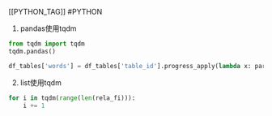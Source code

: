 [[PYTHON_TAG]] #PYTHON 

1. pandas使用tqdm

```python
from tqdm import tqdm
tqdm.pandas()

df_tables['words'] = df_tables['table_id'].progress_apply(lambda x: parse.column_features(x))
```


2. list使用tqdm

```python
for i in tqdm(range(len(rela_fi))):
    i += 1
```


